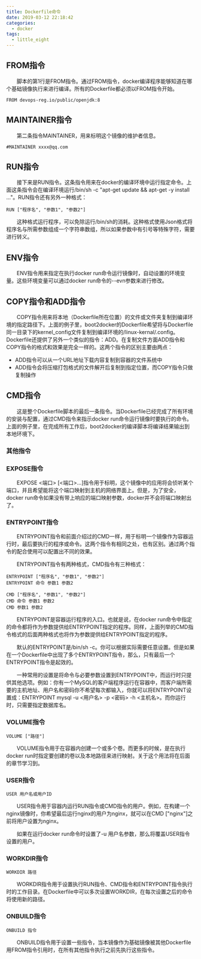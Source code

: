 ```yaml
---
title: Dockerfile命令
date: 2019-03-12 22:18:42
categories: 
  - docker
tags: 
  - little_eight
---
```

## FROM指令

&ensp;&ensp;&ensp;&ensp;脚本的第1行是FROM指令。通过FROM指令，docker编译程序能够知道在哪个基础镜像执行来进行编译。所有的Dockerfile都必须以FROM指令开始。

```
FROM devops-reg.io/public/openjdk:8
```

## MAINTAINER指令

&ensp;&ensp;&ensp;&ensp;第二条指令MAINTAINER，用来标明这个镜像的维护者信息。

```
#MAINTAINER xxxx@qq.com
```

## RUN指令
&ensp;&ensp;&ensp;&ensp;接下来是RUN指令。这条指令用来在docker的编译环境中运行指定命令。上面这条指令会在编译环境运行/bin/sh -c "apt-get update && apt-get -y install ..."。RUN指令还有另外一种格式：
```
RUN ["程序名", "参数1", "参数2"]
```
<!--more-->
&ensp;&ensp;&ensp;&ensp;这种格式运行程序，可以免除运行/bin/sh的消耗。这种格式使用Json格式将程序名与所需参数组成一个字符串数组，所以如果参数中有引号等特殊字符，需要进行转义。

## ENV指令
&ensp;&ensp;&ensp;&ensp;ENV指令用来指定在执行docker run命令运行镜像时，自动设置的环境变量。这些环境变量可以通过docker run命令的--evn参数来进行修改。

## COPY指令和ADD指令

&ensp;&ensp;&ensp;&ensp;COPY指令用来将本地（Dockerfile所在位置）的文件或文件夹复制到编译环境的指定路径下。上面的例子里，boot2docker的Dockerfile希望将与Dockerfile同一目录下的kernel_config文件复制到编译环境的/linux-kernal/.config。Dockerfile还提供了另外一个类似的指令：ADD。在复制文件方面ADD指令和COPY指令的格式和效果是完全一样的。这两个指令的区别主要由两点：

* ADD指令可以从一个URL地址下载内容复制到容器的文件系统中
* ADD指令会将压缩打包格式的文件解开后复制到指定位置，而COPY指令只做复制操作

## CMD指令

&ensp;&ensp;&ensp;&ensp;这是整个Dockerfile脚本的最后一条指令。当Dockerfile已经完成了所有环境的安装与配置，通过CMD指令来指示docker run命令运行镜像时要执行的命令。上面的例子里，在完成所有工作后，boot2docker的编译脚本将编译结果输出到本地环境下。

### 其他指令

### EXPOSE指令

&ensp;&ensp;&ensp;&ensp;EXPOSE <端口> [<端口>...]指令用于标明，这个镜像中的应用将会侦听某个端口，并且希望能将这个端口映射到主机的网络界面上。但是，为了安全，docker run命令如果没有带上响应的端口映射参数，docker并不会将端口映射出了。

### ENTRYPOINT指令

&ensp;&ensp;&ensp;&ensp;ENTRYPOINT指令和前面介绍过的CMD一样，用于标明一个镜像作为容器运行时，最后要执行的程序或命令。这两个指令有相同之处，也有区别。通过两个指令的配合使用可以配置出不同的效果。

&ensp;&ensp;&ensp;&ensp;ENTRYPOINT指令有两种格式，CMD指令有三种格式：
```
ENTRYPOINT ["程序名", "参数1", "参数2"]
ENTRYPOINT 命令 参数1 参数2

CMD ["程序名", "参数1", "参数2"]
CMD 命令 参数1 参数2
CMD 参数1 参数2
```

&ensp;&ensp;&ensp;&ensp;ENTRYPOINT是容器运行程序的入口。也就是说，在docker run命令中指定的命令都将作为参数提供给ENTRYPOINT指定的程序。同样，上面列举的CMD指令格式的后面两种格式也将作为参数提供给ENTRYPOINT指定的程序。

&ensp;&ensp;&ensp;&ensp;默认的ENTRYPOINT是/bin/sh -c。你可以根据实际需要任意设置。但是如果在一个Dockerfile中出现了多个ENTRYPOINT指令，那么，只有最后一个ENTRYPOINT指令是起效的。

&ensp;&ensp;&ensp;&ensp;一种常用的设置是将命令与必要参数设置到ENTRYPOINT中，而运行时只提供其他选项。例如：你有一个MySQL的客户端程序运行在容器中，而客户端所需要的主机地址、用户名和密码你不希望每次都输入，你就可以将ENTRYPOINT设置成：ENTRYPOINT mysql -u <用户名> -p <密码> -h <主机名>。而你运行时，只需要指定数据库名。

### VOLUME指令
```
VOLUME ["路径"]
```
&ensp;&ensp;&ensp;&ensp;VOLUME指令用于在容器内创建一个或多个卷。而更多的时候，是在执行docker run时指定要创建的卷以及本地路径来进行映射。关于这个用法将在后面的章节学习到。

### USER指令

```
USER 用户名或用户ID
```
&ensp;&ensp;&ensp;&ensp;USER指令用于容器内运行RUN指令或CMD指令的用户。例如，在构建一个nginx镜像时，你希望最后运行nginx的用户为nginx，就可以在CMD ["nginx"]之前将用户设置为nginx。

&ensp;&ensp;&ensp;&ensp;如果在运行docker run命令时设置了-u 用户名参数，那么将覆盖USER指令设置的用户。

### WORKDIR指令
```
WORKDIR 路径
```
&ensp;&ensp;&ensp;&ensp;WORKDIR指令用于设置执行RUN指令、CMD指令和ENTRYPOINT指令执行时的工作目录。在Dockerfile中可以多次设置WORKDIR，在每次设置之后的命令将使用新的路径。

### ONBUILD指令
```
ONBUILD 指令
```
&ensp;&ensp;&ensp;&ensp;ONBUILD指令用于设置一些指令，当本镜像作为基础镜像被其他Dockerfile用FROM指令引用时，在所有其他指令执行之前先执行这些指令。
